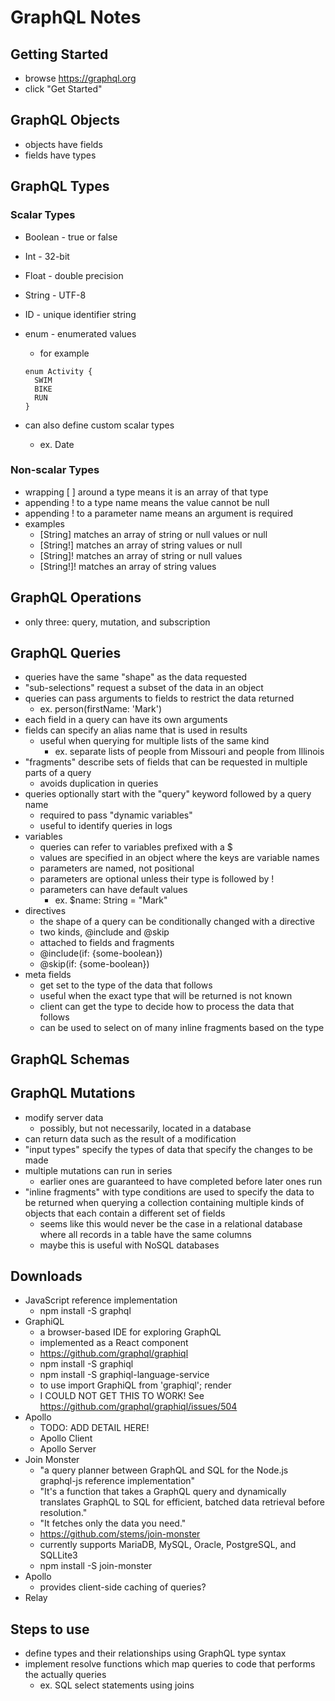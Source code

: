 # GraphQL Notes

## Getting Started

- browse https://graphql.org
- click "Get Started"

## GraphQL Objects

- objects have fields
- fields have types

## GraphQL Types

### Scalar Types

- Boolean - true or false
- Int - 32-bit
- Float - double precision
- String - UTF-8
- ID - unique identifier string
- enum - enumerated values

  - for example

  ```text
  enum Activity {
    SWIM
    BIKE
    RUN
  }
  ```

- can also define custom scalar types
  - ex. Date

### Non-scalar Types

- wrapping [ ] around a type means it is an array of that type
- appending ! to a type name means the value cannot be null
- appending ! to a parameter name means an argument is required
- examples
  - [String] matches an array of string or null values or null
  - [String!] matches an array of string values or null
  - [String]! matches an array of string or null values
  - [String!]! matches an array of string values

## GraphQL Operations

- only three: query, mutation, and subscription

## GraphQL Queries

- queries have the same "shape" as the data requested
- "sub-selections" request a subset of the data in an object
- queries can pass arguments to fields to restrict the data returned
  - ex. person(firstName: 'Mark')
- each field in a query can have its own arguments
- fields can specify an alias name that is used in results
  - useful when querying for multiple lists of the same kind
    - ex. separate lists of people from Missouri and people from Illinois
- "fragments" describe sets of fields that can be requested
  in multiple parts of a query
  - avoids duplication in queries
- queries optionally start with the "query" keyword followed by a query name
  - required to pass "dynamic variables"
  - useful to identify queries in logs
- variables
  - queries can refer to variables prefixed with a $
  - values are specified in an object where the keys
    are variable names
  - parameters are named, not positional
  - parameters are optional unless their type is followed by !
  - parameters can have default values
    - ex. $name: String = "Mark"
- directives
  - the shape of a query can be conditionally changed with a directive
  - two kinds, @include and @skip
  - attached to fields and fragments
  - @include(if: {some-boolean})
  - @skip(if: {some-boolean})
- meta fields
  - get set to the type of the data that follows
  - useful when the exact type that will be returned is not known
  - client can get the type to decide how to process the data that follows
  - can be used to select on of many inline fragments based on the type

## GraphQL Schemas

## GraphQL Mutations

- modify server data
  - possibly, but not necessarily, located in a database
- can return data such as the result of a modification
- "input types" specify the types of data
  that specify the changes to be made
- multiple mutations can run in series
  - earlier ones are guaranteed to have completed before later ones run
- "inline fragments" with type conditions are used
  to specify the data to be returned when querying
  a collection containing multiple kinds of objects
  that each contain a different set of fields
  - seems like this would never be the case in a relational database
    where all records in a table have the same columns
  - maybe this is useful with NoSQL databases

## Downloads

- JavaScript reference implementation
  - npm install -S graphql
- GraphiQL
  - a browser-based IDE for exploring GraphQL
  - implemented as a React component
  - https://github.com/graphql/graphiql
  - npm install -S graphiql
  - npm install -S graphiql-language-service
  - to use
    import GraphiQL from 'graphiql';
    render <GraphiQL />
  - I COULD NOT GET THIS TO WORK!
    See https://github.com/graphql/graphiql/issues/504
- Apollo
  - TODO: ADD DETAIL HERE!
  - Apollo Client
  - Apollo Server
- Join Monster
  - "a query planner between GraphQL and SQL
    for the Node.js graphql-js reference implementation"
  - "It's a function that takes a GraphQL query
    and dynamically translates GraphQL to SQL
    for efficient, batched data retrieval before resolution."
  - "It fetches only the data you need."
  - https://github.com/stems/join-monster
  - currently supports MariaDB, MySQL, Oracle, PostgreSQL, and SQLLite3
  - npm install -S join-monster
- Apollo
  - provides client-side caching of queries?
- Relay

## Steps to use

- define types and their relationships
  using GraphQL type syntax
- implement resolve functions which map queries to
  code that performs the actually queries
  - ex. SQL select statements using joins
